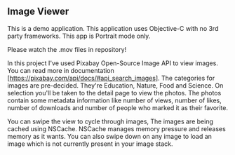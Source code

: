 ## Image Viewer

This is a demo application. This application uses Objective-C with no 3rd party frameworks. This app is Portrait mode only.

Please watch the .mov files in repository!

In this project I've used Pixabay Open-Source Image API to view images. You can read more in documentation [https://pixabay.com/api/docs/#api_search_images]. The categories for images are pre-decided. They're Education, Nature, Food and Science. On selection you'll be taken to the detail page to view the photos. The photos contain some metadata information like number of views, number of likes, number of downloads and number of people who marked it as their favorite. 

You can swipe the view to cycle through images, The images are being cached using NSCache. NSCache manages memory pressure and releases memory as it wants. You can also swipe down on any image to load an image which is not currently present in your image stack. 
